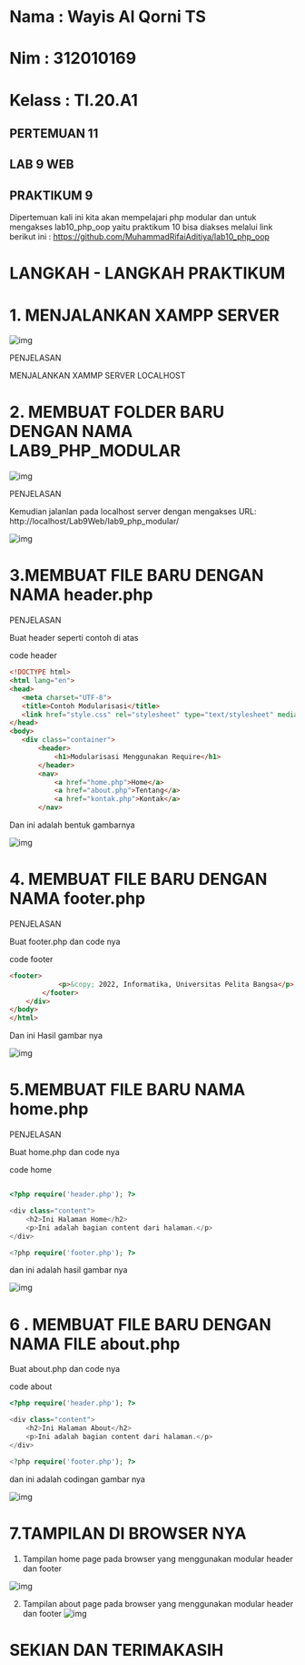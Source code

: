 # Nama      : Wayis Al Qorni TS
# Nim       : 312010169
# Kelass    : TI.20.A1

## PERTEMUAN 11
## LAB 9 WEB
## PRAKTIKUM 9

Dipertemuan kali ini kita akan mempelajari php modular dan untuk mengakses lab10_php_oop yaitu praktikum 10 bisa diakses melalui link berikut ini : https://github.com/MuhammadRifaiAditiya/lab10_php_oop


# LANGKAH - LANGKAH PRAKTIKUM

# 1. MENJALANKAN XAMPP SERVER

![img](img/1.png)

PENJELASAN 

MENJALANKAN XAMMP SERVER LOCALHOST

# 2. MEMBUAT FOLDER BARU DENGAN NAMA LAB9_PHP_MODULAR

![img](img/2.png)

PENJELASAN

Kemudian jalanlan pada localhost server dengan mengakses URL: http://localhost/Lab9Web/lab9_php_modular/

![img](img/3.png)

# 3.MEMBUAT FILE BARU DENGAN NAMA header.php


PENJELASAN

Buat header seperti contoh di atas

code header

```html
<!DOCTYPE html>
<html lang="en">
<head>
   <meta charset="UTF-8">
   <title>Contoh Modularisasi</title>
   <link href="style.css" rel="stylesheet" type="text/stylesheet" media="screen" />
</head>
<body>
   <div class="container">
       <header>
           <h1>Modularisasi Menggunakan Require</h1>
       </header>
       <nav>
           <a href="home.php">Home</a>
           <a href="about.php">Tentang</a>
           <a href="kontak.php">Kontak</a>
       </nav>
```
Dan ini adalah bentuk gambarnya

![img](img/4.png)

# 4. MEMBUAT FILE BARU DENGAN NAMA footer.php

PENJELASAN

Buat footer.php dan code nya

code footer
```html
<footer>
            <p>&copy; 2022, Informatika, Universitas Pelita Bangsa</p>
        </footer>
    </div>
</body>
</html>
```
Dan ini Hasil gambar nya

![img](img/5.png)
 
# 5.MEMBUAT FILE BARU NAMA home.php


PENJELASAN

Buat home.php dan code nya

code home
```php

<?php require('header.php'); ?>

<div class="content">
    <h2>Ini Halaman Home</h2>
    <p>Ini adalah bagian content dari halaman.</p>
</div>

<?php require('footer.php'); ?>

```
dan ini adalah hasil gambar nya

![img](img/6.png)

# 6 . MEMBUAT FILE BARU DENGAN NAMA FILE about.php

Buat about.php dan code nya

code about
```php
<?php require('header.php'); ?>

<div class="content">
    <h2>Ini Halaman About</h2>
    <p>Ini adalah bagian content dari halaman.</p>
</div>

<?php require('footer.php'); ?>

```
dan ini adalah codingan gambar nya

![img](img/7.png)

# 7.TAMPILAN DI BROWSER NYA

1. Tampilan home page pada browser yang menggunakan modular header dan footer

![img](img/8.png)

2. Tampilan about page pada browser yang menggunakan modular header dan footer
![img](img/9.png)


# SEKIAN DAN TERIMAKASIH
